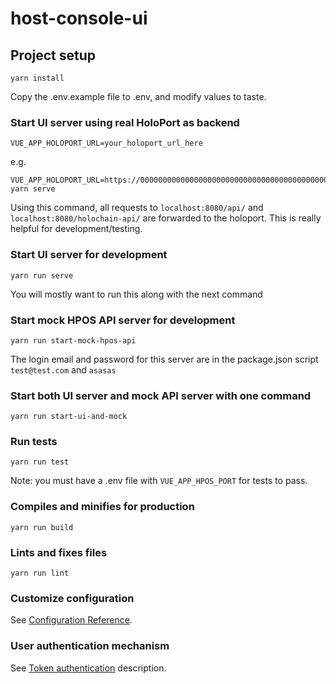 # host-console-ui

## Project setup
```
yarn install
```

Copy the .env.example file to .env, and modify values to taste.

### Start UI server using real HoloPort as backend
```
VUE_APP_HOLOPORT_URL=your_holoport_url_here
```

e.g.

```
VUE_APP_HOLOPORT_URL=https://00000000000000000000000000000000000000000000000000.holohost.dev yarn serve
```

Using this command, all requests to `localhost:8080/api/` and `localhost:8080/holochain-api/` are forwarded to the holoport. This is really helpful for development/testing.

### Start UI server for development
```
yarn run serve
```

You will mostly want to run this along with the next command

### Start mock HPOS API server for development
```
yarn run start-mock-hpos-api
```

The login email and password for this server are in the package.json script
`test@test.com`
and
`asasas`

### Start both UI server and mock API server with one command
```
yarn run start-ui-and-mock
```


### Run tests
```
yarn run test
```

Note: you must have a .env file with `VUE_APP_HPOS_PORT` for tests to pass.

### Compiles and minifies for production
```
yarn run build
```

### Lints and fixes files
```
yarn run lint
```

### Customize configuration
See [Configuration Reference](https://cli.vuejs.org/config/).

### User authentication mechanism
See [Token authentication](https://hackmd.io/Evi5CVFqTI22UD8_OrDgYA?view) description.
